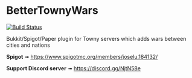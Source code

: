 # BetterTownyWars
[![Build Status](https://jitpack.io/v/aurgiyalgo/BetterTownyWars.svg)](https://jitpack.io/#aurgiyalgo/BetterTownyWars)

Bukkit/Spigot/Paper plugin for Towny servers which adds wars between cities and nations

**Spigot** ➟ https://www.spigotmc.org/members/joselu.184132/

**Support Discord server** ➟ https://discord.gg/NjtN58e
